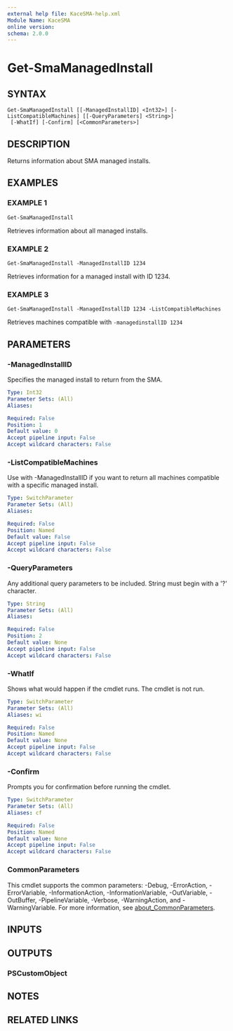 ```yaml
---
external help file: KaceSMA-help.xml
Module Name: KaceSMA
online version:
schema: 2.0.0
---
```


# Get-SmaManagedInstall

## SYNTAX

```
Get-SmaManagedInstall [[-ManagedInstallID] <Int32>] [-ListCompatibleMachines] [[-QueryParameters] <String>]
 [-WhatIf] [-Confirm] [<CommonParameters>]
```

## DESCRIPTION
Returns information about SMA managed installs.

## EXAMPLES

### EXAMPLE 1
```
Get-SmaManagedInstall
```

Retrieves information about all managed installs.

### EXAMPLE 2
```
Get-SmaManagedInstall -ManagedInstallID 1234
```

Retrieves information for a managed install with ID 1234.

### EXAMPLE 3
```
Get-SmaManagedInstall -ManagedInstallID 1234 -ListCompatibleMachines
```

Retrieves machines compatible with `-managedinstallID 1234`

## PARAMETERS

### -ManagedInstallID
Specifies the managed install to return from the SMA.

```yaml
Type: Int32
Parameter Sets: (All)
Aliases:

Required: False
Position: 1
Default value: 0
Accept pipeline input: False
Accept wildcard characters: False
```

### -ListCompatibleMachines
Use with -ManagedInstallID if you want to return all machines compatible with a specific managed install.

```yaml
Type: SwitchParameter
Parameter Sets: (All)
Aliases:

Required: False
Position: Named
Default value: False
Accept pipeline input: False
Accept wildcard characters: False
```

### -QueryParameters
Any additional query parameters to be included.
String must begin with a '?' character.

```yaml
Type: String
Parameter Sets: (All)
Aliases:

Required: False
Position: 2
Default value: None
Accept pipeline input: False
Accept wildcard characters: False
```

### -WhatIf
Shows what would happen if the cmdlet runs.
The cmdlet is not run.

```yaml
Type: SwitchParameter
Parameter Sets: (All)
Aliases: wi

Required: False
Position: Named
Default value: None
Accept pipeline input: False
Accept wildcard characters: False
```

### -Confirm
Prompts you for confirmation before running the cmdlet.

```yaml
Type: SwitchParameter
Parameter Sets: (All)
Aliases: cf

Required: False
Position: Named
Default value: None
Accept pipeline input: False
Accept wildcard characters: False
```

### CommonParameters
This cmdlet supports the common parameters: -Debug, -ErrorAction, -ErrorVariable, -InformationAction, -InformationVariable, -OutVariable, -OutBuffer, -PipelineVariable, -Verbose, -WarningAction, and -WarningVariable. For more information, see [about_CommonParameters](http://go.microsoft.com/fwlink/?LinkID=113216).

## INPUTS

## OUTPUTS

### PSCustomObject
## NOTES

## RELATED LINKS
